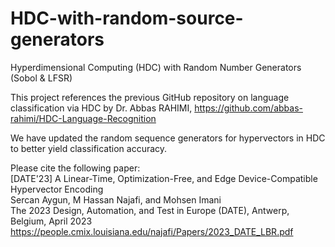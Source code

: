 # HDC-with-random-source-generators
Hyperdimensional Computing (HDC) with Random Number Generators (Sobol &amp; LFSR)

This project references the previous GitHub repository on language classification via HDC by Dr. Abbas RAHIMI, https://github.com/abbas-rahimi/HDC-Language-Recognition

We have updated the random sequence generators for hypervectors in HDC to better yield classification accuracy.

Please cite the following paper: <br>
[DATE'23] A Linear-Time, Optimization-Free, and Edge Device-Compatible Hypervector Encoding <br>
Sercan Aygun, M Hassan Najafi, and Mohsen Imani <br>
The 2023 Design, Automation, and Test in Europe (DATE), Antwerp, Belgium, April 2023 <br>
https://people.cmix.louisiana.edu/najafi/Papers/2023_DATE_LBR.pdf 
